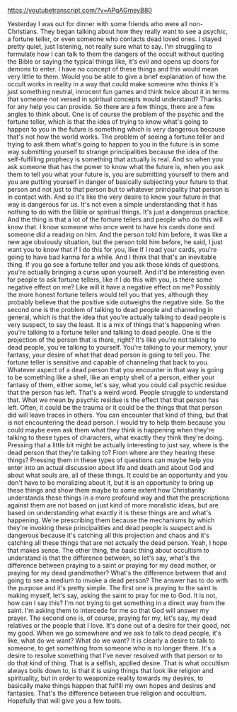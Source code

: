 https://youtubetranscript.com/?v=APqAGmeyB80

 Yesterday I was out for dinner with some friends who were all non-Christians. They began talking about how they really want to see a psychic, a fortune teller, or even someone who contacts dead loved ones. I stayed pretty quiet, just listening, not really sure what to say. I'm struggling to formulate how I can talk to them the dangers of the occult without quoting the Bible or saying the typical things like, it's evil and opens up doors for demons to enter. I have no concept of these things and this would mean very little to them. Would you be able to give a brief explanation of how the occult works in reality in a way that could make someone who thinks it's just something neutral, innocent fun games and think twice about it in terms that someone not versed in spiritual concepts would understand? Thanks for any help you can provide. So there are a few things, there are a few angles to think about. One is of course the problem of the psychic and the fortune teller, which is that the idea of trying to know what's going to happen to you in the future is something which is very dangerous because that's not how the world works. The problem of seeing a fortune teller and trying to ask them what's going to happen to you in the future is in some way submitting yourself to strange principalities because the idea of the self-fulfilling prophecy is something that actually is real. And so when you ask someone that has the power to know what the future is, when you ask them to tell you what your future is, you are submitting yourself to them and you are putting yourself in danger of basically subjecting your future to that person and not just to that person but to whatever principality that person is in contact with. And so it's like the very desire to know your future in that way is dangerous for us. It's not even a simple understanding that it has nothing to do with the Bible or spiritual things. It's just a dangerous practice. And the thing is that a lot of the fortune tellers and people who do this will know that. I know someone who once went to have his cards done and someone did a reading on him. And the person told him before, it was like a new age obviously situation, but the person told him before, he said, I just want you to know that if I do this for you, like if I read your cards, you're going to have bad karma for a while. And I think that that's an inevitable thing. If you go see a fortune teller and you ask those kinds of questions, you're actually bringing a curse upon yourself. And it'd be interesting even for people to ask fortune tellers, like if I do this with you, is there some negative effect on me? Like will it have a negative effect on me? Possibly the more honest fortune tellers would tell you that yes, although they probably believe that the positive side outweighs the negative side. So the second one is the problem of talking to dead people and channeling in general, which is that the idea that you're actually talking to dead people is very suspect, to say the least. It is a mix of things that's happening when you're talking to a fortune teller and talking to dead people. One is the projection of the person that is there, right? It's like you're not talking to dead people, you're talking to yourself. You're talking to your memory, your fantasy, your desire of what that dead person is going to tell you. The fortune teller is sensitive and capable of channeling that back to you. Whatever aspect of a dead person that you encounter in that way is going to be something like a shell, like an empty shell of a person, either your fantasy of them, either some, let's say, what you could call psychic residue that the person has left. That's a weird word. People struggle to understand that. What we mean by psychic residue is the effect that that person has left. Often, it could be the trauma or it could be the things that that person did will leave traces in others. You can encounter that kind of thing, but that is not encountering the dead person. I would try to help them because you could maybe even ask them what they think is happening when they're talking to these types of characters, what exactly they think they're doing. Pressing that a little bit might be actually interesting to just say, where is the dead person that they're talking to? From where are they hearing these things? Pressing them in these types of questions can maybe help you enter into an actual discussion about life and death and about God and about what souls are, all of these things. It could be an opportunity and you don't have to be moralizing about it, but it is an opportunity to bring up these things and show them maybe to some extent how Christianity understands these things in a more profound way and that the prescriptions against them are not based on just kind of more moralistic ideas, but are based on understanding what exactly it is these things are and what's happening. We're prescribing them because the mechanisms by which they're invoking these principalities and dead people is suspect and is dangerous because it's catching all this projection and chaos and it's catching all these things that are not actually the dead person. Yeah, I hope that makes sense. The other thing, the basic thing about occultism to understand is that the difference between, so let's say, what's the difference between praying to a saint or praying for my dead mother, or praying for my dead grandmother? What's the difference between that and going to see a medium to invoke a dead person? The answer has to do with the purpose and it's pretty simple. The first one is praying to the saint is making myself, let's say, asking the saint to pray for me to God. It is not, how can I say this? I'm not trying to get something in a direct way from the saint. I'm asking them to intercede for me so that God will answer my prayer. The second one is, of course, praying for my, let's say, my dead relatives or the people that I love. It's done out of a desire for their good, not my good. When we go somewhere and we ask to talk to dead people, it's like, what do we want? What do we want? It is clearly a desire to talk to someone, to get something from someone who is no longer there. It's a desire to resolve something that I've never resolved with that person or to do that kind of thing. That is a selfish, applied desire. That is what occultism always boils down to, is that it is using things that look like religion and spirituality, but in order to weaponize reality towards my desires, to basically make things happen that fulfill my own hopes and desires and fantasies. That's the difference between true religion and occultism. Hopefully that will give you a few tools.